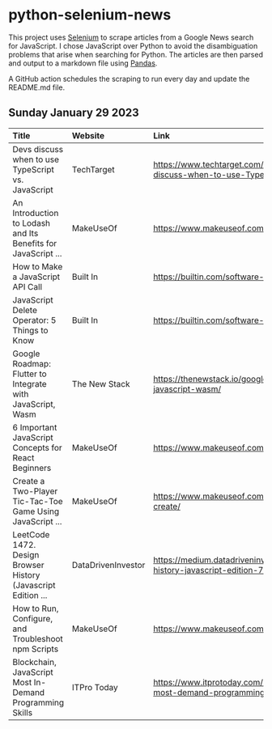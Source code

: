 # python-selenium-news

This project uses [Selenium](https://www.seleniumhq.org/) to scrape articles from a Google News search for JavaScript.
I chose JavaScript over Python to avoid the disambiguation problems that arise when searching for Python.
The articles are then parsed and output to a markdown file using [Pandas](https://pandas.pydata.org/).

A GitHub action schedules the scraping to run every day and update the README.md file.

## Sunday January 29 2023


| Title                                                         | Website            | Link                                                                                                              |
|:--------------------------------------------------------------|:-------------------|:------------------------------------------------------------------------------------------------------------------|
| Devs discuss when to use TypeScript vs. JavaScript            | TechTarget         | https://www.techtarget.com/searchsoftwarequality/news/252529599/Devs-discuss-when-to-use-TypeScript-vs-JavaScript |
| An Introduction to Lodash and Its Benefits for JavaScript ... | MakeUseOf          | https://www.makeuseof.com/lodash-javascript-introduction-benefits/                                                |
| How to Make a JavaScript API Call                             | Built In           | https://builtin.com/software-engineering-perspectives/javascript-api-call                                         |
| JavaScript Delete Operator: 5 Things to Know                  | Built In           | https://builtin.com/software-engineering-perspectives/javascript-delete                                           |
| Google Roadmap: Flutter to Integrate with JavaScript, Wasm    | The New Stack      | https://thenewstack.io/google-roadmap-flutter-to-integrate-with-javascript-wasm/                                  |
| 6 Important JavaScript Concepts for React Beginners           | MakeUseOf          | https://www.makeuseof.com/javascript-concepts-for-react-beginners/                                                |
| Create a Two-Player Tic-Tac-Toe Game Using JavaScript ...     | MakeUseOf          | https://www.makeuseof.com/tic-tac-toe-game-javascript-html-css-create/                                            |
| LeetCode 1472. Design Browser History (Javascript Edition ... | DataDrivenInvestor | https://medium.datadriveninvestor.com/leetcode-1472-design-browser-history-javascript-edition-7f88c60c5ce5        |
| How to Run, Configure, and Troubleshoot npm Scripts           | MakeUseOf          | https://www.makeuseof.com/npm-scripts-javascript-how-run/                                                         |
| Blockchain, JavaScript Most In-Demand Programming Skills      | ITPro Today        | https://www.itprotoday.com/software-development/blockchain-javascript-most-demand-programming-skills              |